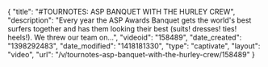 {
    "title": "#TOURNOTES: ASP BANQUET WITH THE HURLEY CREW",
    "description": "Every year the ASP Awards Banquet gets the world's best surfers together and has them looking their best (suits! dresses! ties! heels!). We threw our team on...",
    "videoid": "158489",
    "date_created": "1398292483",
    "date_modified": "1418181330",
    "type": "captivate",
    "layout": "video",
    "url": "\/v\/tournotes-asp-banquet-with-the-hurley-crew\/158489"
}